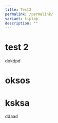 ```yaml
---
title: Test2
permalink: /permalink/
variant: tiptap
description: ""
---
```

<h1>test 2</h1><p>dokdpd</p><h1>oksos</h1><p></p><h1>ksksa</h1><p>ddaad</p>